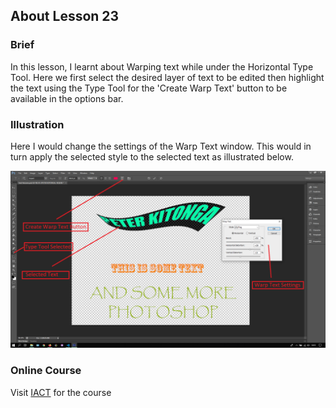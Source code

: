 ## About Lesson 23

### Brief
In this lesson, I learnt about Warping text while under the Horizontal Type Tool. Here we first select the desired layer of text to be edited then highlight the text using the Type Tool for the 'Create Warp Text' button to be available in the options bar.

### Illustration
Here I would change the settings of the Warp Text window. This would in turn apply the selected style to the selected text as illustrated below.

![Illustration Example](../assets/images/illustration29.png)

### Online Course
Visit [IACT](https://iact.ie) for the course